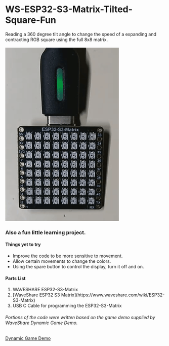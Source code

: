 # WS-ESP32-S3-Matrix-Tilted-Square-Fun
Reading a 360 degree tilt angle to change the speed of a expanding and contracting RGB square using the full 8x8 matrix.  
<br>
![WS-ESP32-S3-Matrix-Tilted-Square-Fun](TiltedSquare.gif)
<br>
### Also a fun little learning project.

#### Things yet to try
- Improve the code to be more sensitive to movement.
- Allow certain movements to change the colors.
- Using the spare button to control the display, turn it off and on.

#### Parts List
<ol>
  <li>WAVESHARE ESP32-S3-Matrix</li>
  <li>[WaveShare ESP32 S3 Matrix](https://www.waveshare.com/wiki/ESP32-S3-Matrix)</li>
  <li>USB C Cable for programming the ESP32-S3-Matrix</li>
</ol>

###### Portions of the code were written based on the game demo supplied by WaveShare Dynamic Game Demo.
[Dynamic Game Demo](https://www.waveshare.com/wiki/ESP32-S3-Matrix#Dynamic_Game)
